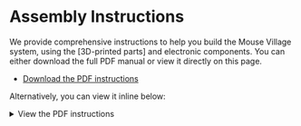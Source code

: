 # Assembly Instructions

We provide comprehensive instructions to help you build the Mouse Village system, using the [3D-printed parts] and electronic components. You can either download the full PDF manual or view it directly on this page.

- [Download the PDF instructions][PDF instructions]

Alternatively, you can view it inline below:

<details markdown="block">
<summary>View the PDF instructions</summary>
<object data="https://braincircuitsbehaviorlab.github.io/village/_static/training-village-instructions.pdf" width="100%" height="1000" type="application/pdf">
  Your browser does not support viewing PDFs. Please download the PDF to view it.
</object>
</details>

[PDF instructions]: ../_static/training-village-instructions.pdf
